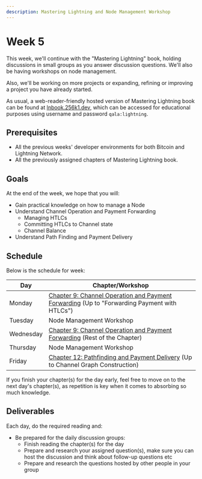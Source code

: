 ```yaml
---
description: Mastering Lightning and Node Management Workshop
---
```


# Week 5

This week, we'll continue with the "Mastering Lightning" book, holding discussions in small groups as you answer discussion questions. We'll also be having workshops on node management.

Also, we'll be working on more projects or expanding, refining or improving a project you have already started. 

As usual, a web-reader-friendly hosted version of Mastering Lightning book can be found at [lnbook.256k1.dev](https://lnbook.256k1.dev), which can be accessed for educational purposes using username and password `qala:lightning`.

## Prerequisites

* All the previous weeks' developer environments for both Bitcoin and Lightning Network.
* All the previously assigned chapters of Mastering Lightning book.

## Goals

At the end of the week, we hope that you will:

* Gain practical knowledge on how to manage a Node
* Understand Channel Operation and Payment Forwarding
  * Managing HTLCs
  * Committing HTLCs to Channel state
  * Channel Balance
* Understand Path Finding and Payment Delivery


## Schedule

Below is the schedule for week:

| Day       | Chapter/Workshop                                                                                                                                                                                                                      |
| --------- | ----------------------------------------------------------------------------------------------------------------------------------------------------------------------------------------------------------------------------- |
| Monday    | [Chapter 9: Channel Operation and Payment Forwarding](https://lnbook.256k1.dev/#channel_operation) (Up to "Forwarding Payment with HTLCs")                                                                 |
| Tuesday   | Node Management Workshop                                      |
| Wednesday | [Chapter 9: Channel Operation and Payment Forwarding](https://lnbook.256k1.dev/#channel_operation) (Rest of the Chapter)                                                                                   |
| Thursday  | Node Management Workshop  |
| Friday    | [Chapter 12:  Pathfinding and Payment Delivery](https://lnbook.256k1.dev/#path_finding) (Up to Channel Graph Construction)                                                                                       |

If you finish your chapter(s) for the day early, feel free to move on to the next day's chapter(s), as repetition is key when it comes to absorbing so much knowledge.

## Deliverables

Each day, do the required reading and:

* Be prepared for the daily discussion groups:
  * Finish reading the chapter(s) for the day
  * Prepare and research your assigned question(s), make sure you can host the discussion and think about follow-up questions etc
  * Prepare and research the questions hosted by other people in your group